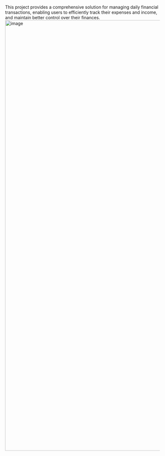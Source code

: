 This project provides a comprehensive solution for managing daily financial transactions, enabling users to efficiently track their expenses and income, and maintain better control over their finances.
<img width="1399" alt="image" src="https://github.com/user-attachments/assets/32b5a60c-e881-467f-9d16-1725c757ca51">
